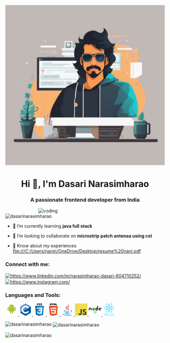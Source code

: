 ![logo](https://github.com/DasariNarasimharao/DasariNarasimharao/blob/main/e54a8c99-933f-467a-bbe2-30dbbbd1c7a1.jpeg)
<h1 align="center">Hi 👋, I'm Dasari Narasimharao</h1>
<h3 align="center">A passionate frontend developer from India</h3>
<img align="right" alt="coding"width="400" src="https://www.bing.com/th/id/OGC.201a0fce023b2b6590a6b18a4fdd4f16?pid=1.7&rurl=https%3a%2f%2fuser-images.githubusercontent.com%2f55389276%2f140866485-8fb1c876-9a8f-4d6a-98dc-08c4981eaf70.gif&ehk=8bWWNYb0o3fqqam6MMSArbyYp1SB54A0nfT%2b%2byALpi4%3d"
<p align="left"> <img src="https://komarev.com/ghpvc/?username=dasarinarasimharao&label=Profile%20views&color=0e75b6&style=flat" alt="dasarinarasimharao" /> </p>

- 🌱 I’m currently learning **java full stack**

- 👯 I’m looking to collaborate on **microstrip patch antenaa using cst**

- 📄 Know about my experiences [file:///C:/Users/nanin/OneDrive/Desktop/resume%20nani.pdf](file:///C:/Users/nanin/OneDrive/Desktop/resume%20nani.pdf)

<h3 align="left">Connect with me:</h3>
<p align="left">
<a href="https://linkedin.com/in/https://www.linkedin.com/in/narasimharao-dasari-604710252/" target="blank"><img align="center" src="https://raw.githubusercontent.com/rahuldkjain/github-profile-readme-generator/master/src/images/icons/Social/linked-in-alt.svg" alt="https://www.linkedin.com/in/narasimharao-dasari-604710252/" height="30" width="40" /></a>
<a href="https://instagram.com/https://www.instagram.com/" target="blank"><img align="center" src="https://raw.githubusercontent.com/rahuldkjain/github-profile-readme-generator/master/src/images/icons/Social/instagram.svg" alt="https://www.instagram.com/" height="30" width="40" /></a>
</p>

<h3 align="left">Languages and Tools:</h3>
<p align="left"> <a href="https://developer.android.com" target="_blank" rel="noreferrer"> <img src="https://raw.githubusercontent.com/devicons/devicon/master/icons/android/android-original-wordmark.svg" alt="android" width="40" height="40"/> </a> <a href="https://www.cprogramming.com/" target="_blank" rel="noreferrer"> <img src="https://raw.githubusercontent.com/devicons/devicon/master/icons/c/c-original.svg" alt="c" width="40" height="40"/> </a> <a href="https://www.w3schools.com/css/" target="_blank" rel="noreferrer"> <img src="https://raw.githubusercontent.com/devicons/devicon/master/icons/css3/css3-original-wordmark.svg" alt="css3" width="40" height="40"/> </a> <a href="https://www.w3.org/html/" target="_blank" rel="noreferrer"> <img src="https://raw.githubusercontent.com/devicons/devicon/master/icons/html5/html5-original-wordmark.svg" alt="html5" width="40" height="40"/> </a> <a href="https://www.java.com" target="_blank" rel="noreferrer"> <img src="https://raw.githubusercontent.com/devicons/devicon/master/icons/java/java-original.svg" alt="java" width="40" height="40"/> </a> <a href="https://developer.mozilla.org/en-US/docs/Web/JavaScript" target="_blank" rel="noreferrer"> <img src="https://raw.githubusercontent.com/devicons/devicon/master/icons/javascript/javascript-original.svg" alt="javascript" width="40" height="40"/> </a> <a href="https://nodejs.org" target="_blank" rel="noreferrer"> <img src="https://raw.githubusercontent.com/devicons/devicon/master/icons/nodejs/nodejs-original-wordmark.svg" alt="nodejs" width="40" height="40"/> </a> <a href="https://reactjs.org/" target="_blank" rel="noreferrer"> <img src="https://raw.githubusercontent.com/devicons/devicon/master/icons/react/react-original-wordmark.svg" alt="react" width="40" height="40"/> </a> </p>

<p><img align="left" src="https://github-readme-stats.vercel.app/api/top-langs?username=dasarinarasimharao&show_icons=true&locale=en&layout=compact" alt="dasarinarasimharao" /></p>

<p>&nbsp;<img align="center" src="https://github-readme-stats.vercel.app/api?username=dasarinarasimharao&show_icons=true&locale=en" alt="dasarinarasimharao" /></p>

<p><img align="center" src="https://github-readme-streak-stats.herokuapp.com/?user=dasarinarasimharao&" alt="dasarinarasimharao" /></p>
